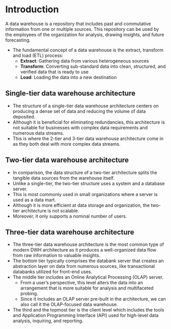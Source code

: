 # Introduction
A data warehouse is a repository that includes past and commutative information from one or multiple sources. This repository can be used by the
employees of the organization for analysis, drawing insights, and future forecasting.
- The fundamental concept of a data warehouse is the extract, transform and
load (ETL) process:
  - **Extract**: Gathering data from various heterogeneous sources
  - **Transform**: Converting sub-standard data into clean, structured, and verified data that is ready to use
  - **Load**: Loading the data into a new destination

## Single-tier data warehouse architecture
- The structure of a single-tier data warehouse architecture centers on producing a dense set of data and reducing the volume of data deposited. 
- Although it is beneficial for eliminating redundancies, this architecture is not suitable for businesses with complex data requirements and numerous data streams. 
- This is where the 2-tier and 3-tier data warehouse architecture come in as they both deal with more complex data streams.

## Two-tier data warehouse architecture
- In comparison, the data structure of a two-tier architecture splits the tangible data sources from the warehouse itself. 
- Unlike a single-tier, the two-tier structure uses a system and a database server. 
- This is most commonly used in small organizations where a server is used as a data mart. 
- Although it is more efficient at data storage and organization, the two-tier architecture is not scalable. 
- Moreover, it only supports a nominal number of users.

## Three-tier data warehouse architecture
- The three-tier data warehouse architecture is the most common type of modern DWH architecture as it produces a well-organized data flow from raw information to valuable insights.
- The bottom tier typically comprises the databank server that creates an abstraction layer on data from numerous sources, like transactional databanks utilized for front-end uses.
- The middle tier includes an Online Analytical Processing (OLAP) server. 
  - From a user’s perspective, this level alters the data into an arrangement that is more suitable for analysis and multifaceted probing. 
  - Since it includes an OLAP server pre-built in the architecture, we can also call it the OLAP-focused data warehouse.
- The third and the topmost tier is the client level which includes the tools and Application Programming Interface (API) used for high-level data analysis, inquiring, and reporting.
